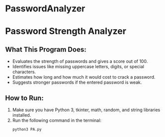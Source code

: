 # PasswordAnalyzer
# Password Strength Analyzer

## What This Program Does:
- Evaluates the strength of passwords and gives a score out of 100.
- Identifies issues like missing uppercase letters, digits, or special characters.
- Estimates how long and how much it would cost to crack a password.
- Suggests stronger passwords if the entered password is weak.

## How to Run:
1. Make sure you have Python 3, tkinter, math, random, and string libraries installed.
2. Run the following command in the terminal:
   ```bash
   python3 PA.py


